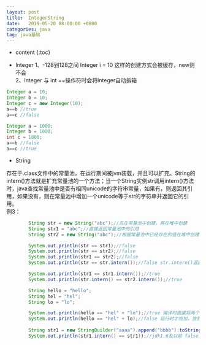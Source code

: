```yaml
---
layout: post
title:  IntegerString
date:   2019-05-20 08:00:00 +0800
categories: java
tag: java基础
---
```


* content
{:toc}

* Integer
1、-128到128之间 Integer i = 10 这样的创建方式会被缓存，new则不会   
2、Integer 与 int ==操作符时会将Integer自动拆箱

```Java
Integer a = 10;
Integer b = 10;
Integer c = new Integer(10);
a==b //true
a==c //false

Integer a = 1000;
Integer b = 1000;
int c = 1000;
a==b //false
a==c //true
```

* String

存在于.class文件中的常量池，在运行期间被jvm装载，并且可以扩充。String的intern()方法就是扩充常量池的一个方法；当一个String实例str调用intern()方法时，java查找常量池中是否有相同unicode的字符串常量，如果有，则返回其引用，如果没有，则在常量池中增加一个unicode等于str的字符串并返回它的引用。  
例3：  
```Java
        String str = new String("abc");//先在常量池中创建，再在堆中创建
        String str1 = "abc";//直接返回常量池中的引用
        String str2 = new String("abc");//根据常量池中已经存在的值在堆中创建另一个对象

        System.out.println(str == str1);//false
        System.out.println(str == str2);//false
        System.out.println(str1 == str2);//false
        System.out.println(str == str.intern());//false str.intern()返回常量池中的引用

        System.out.println(str1 == str1.intern());//true
        System.out.println(str.intern() == str2.intern());//true

        String hello = "hello";
        String hel = "hel";
        String lo = "lo";

        System.out.println(hello == "hel" + "lo");//true 编译时直接将两个相加，放到常量池
        System.out.println(hello == "hel" + lo);//false 运行时才相加，放到堆中
        
        String str1 = new StringBuilder("aaaa").append("bbbb").toString();
        System.out.println(str1.intern() == str1));//jdk1.6及以前 false 1.7后true，没出现的不会再复制实例，在常量池记录对象的引用

```

